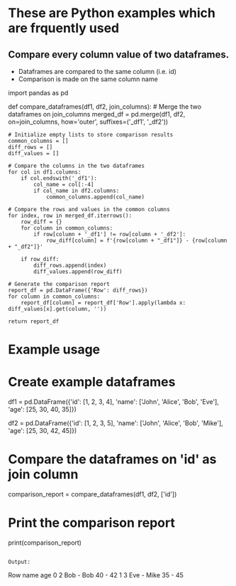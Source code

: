 # These are Python examples which are frquently used




## Compare every column value of two dataframes.
- Dataframes are compared to the same column (i.e. id)
- Comparison is made on the same column name

import pandas as pd

def compare_dataframes(df1, df2, join_columns):
    # Merge the two dataframes on join_columns
    merged_df = pd.merge(df1, df2, on=join_columns, how='outer', suffixes=('_df1', '_df2'))
    
    # Initialize empty lists to store comparison results
    common_columns = []
    diff_rows = []
    diff_values = []
    
    # Compare the columns in the two dataframes
    for col in df1.columns:
        if col.endswith('_df1'):
            col_name = col[:-4]
            if col_name in df2.columns:
                common_columns.append(col_name)
    
    # Compare the rows and values in the common columns
    for index, row in merged_df.iterrows():
        row_diff = {}
        for column in common_columns:
            if row[column + '_df1'] != row[column + '_df2']:
                row_diff[column] = f'{row[column + "_df1"]} - {row[column + "_df2"]}'
        
        if row_diff:
            diff_rows.append(index)
            diff_values.append(row_diff)

    # Generate the comparison report  
    report_df = pd.DataFrame({'Row': diff_rows})
    for column in common_columns:
        report_df[column] = report_df['Row'].apply(lambda x: diff_values[x].get(column, ''))
    
    return report_df

# Example usage

# Create example dataframes
df1 = pd.DataFrame({'id': [1, 2, 3, 4],
                    'name': ['John', 'Alice', 'Bob', 'Eve'],
                    'age': [25, 30, 40, 35]})

df2 = pd.DataFrame({'id': [1, 2, 3, 5],
                    'name': ['John', 'Alice', 'Bob', 'Mike'],
                    'age': [25, 30, 42, 45]})

# Compare the dataframes on 'id' as join column
comparison_report = compare_dataframes(df1, df2, ['id'])

# Print the comparison report
print(comparison_report)
```

Output:
```
   Row           name      age
0    2     Bob - Bob    40 - 42
1    3  Eve - Mike    35 - 45
```
